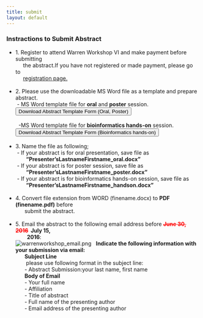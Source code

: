 ```yaml
---
title: submit
layout: default
---
```

<!-- MAIN CONTENT -->
<div id="main_content_wrap" class="outer">
  <section id="main_content" class="inner">
    <h3 id="location">Instractions to Submit Abstract</h3>
   <!-- <hr> -->

<ul class="instraction">
  <li>
    1. Register to attend  Warren Workshop VI and make payment before submitting<br> 
   &nbsp;  &nbsp; &nbsp;the abstract.If you have not registered or made payment, please go to<br>
   &nbsp;  &nbsp; &nbsp;<a href="{{site.url}}/registrationForm">registration page.</a>
  </li>
  <br>
  
  <li>
   2. Please use the downloadable MS Word file as a template and prepare abstract.</li>
   &nbsp;- MS Word template file for <strong>oral</strong> and <strong>poster</strong> session.<br>
   <a href="{{site.url}}/images/AbstractTemplate_Oral,Poster.docx" class="downloadAbstract">
     <input id="button_submit_instraction" class="button_submit" type="button" alt="submit" value="Download Abstract Template Form (Oral, Poster)">
   </a>
  <br>
  <br>
   &nbsp; -MS Word template file for <strong>bioinformatics hands-on</strong> session.<br>
   <a href="{{site.url}}/images/AbstractTemplate_Handson.docx" class="downloadAbstract">
     <input id="button_submit_instraction" class="button_submit" type="button" alt="submit" value="Download Abstract Template Form (Bioinformatics hands-on)">
   </a>
  <br>
  <br>
  <li>
   3. Name the file as following;<br>
    &nbsp;- If your abstract is for oral presentation, save file as<br> 
    &nbsp; &nbsp; &nbsp; &nbsp;<strong>“Presenter’sLastnameFirstname_oral.docx”</strong><br>
    &nbsp;- If your abstract is for poster session, save file as <br>
    &nbsp; &nbsp; &nbsp; &nbsp;<strong>“Presenter’sLastnameFirstname_poster.docx”</strong><br>
    &nbsp;- If your abstract is for bioinformatics hands-on session, save file as<br>
    &nbsp; &nbsp; &nbsp; &nbsp;<strong>“Presenter’sLastnameFirstname_handson.docx”</strong>
  </li>
  <br>
  <li>
    4.	Convert file extension from WORD (finename.docx) to <strong>PDF (finename.pdf)</strong> before<br>
     &nbsp; &nbsp; &nbsp; submit the abstract.
  </li>
  <br>
  <li>
    5. Email the abstract to the following email address before <strong><del style="color:red">June 30, 2016</del>&nbsp;&nbsp;July 15,<br>
    &nbsp; &nbsp; &nbsp; &nbsp; &nbsp;2016</strong>:<br>
    <img class="abstract" alt="warrenworkshop_email.png" src="../../images/warrenworkshop_email.png" border="0">
    &nbsp; <strong>Indicate the following information with your submission via email:</strong><br>
    &nbsp; &nbsp; &nbsp; <strong>Subject Line</strong><br>
    &nbsp; &nbsp; &nbsp;&nbsp; please use following format in the subject line:<br>
    &nbsp; &nbsp; &nbsp; - Abstract Submission:your last name, first name<br>
    &nbsp; &nbsp; &nbsp; <strong>Body of Email</strong><br>
    &nbsp; &nbsp; &nbsp; - Your full name<br>
    &nbsp; &nbsp; &nbsp; - Affiliation<br>
    &nbsp; &nbsp; &nbsp; - Title of abstract<br>
    &nbsp; &nbsp; &nbsp; - Full name of the presenting author<br>
    &nbsp; &nbsp; &nbsp; - Email address of the presenting author<br>
  </li>
</ul>

</section>
</div>
